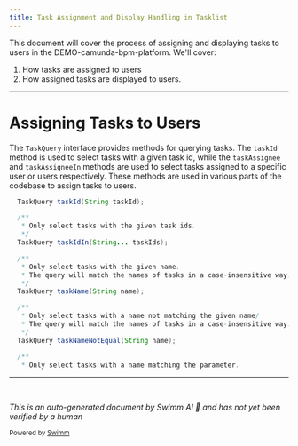 ```yaml
---
title: Task Assignment and Display Handling in Tasklist
---
```

This document will cover the process of assigning and displaying tasks to users in the DEMO-camunda-bpm-platform. We'll cover:

1. How tasks are assigned to users
2. How assigned tasks are displayed to users.

<SwmSnippet path="/engine/src/main/java/org/camunda/bpm/engine/task/TaskQuery.java" line="41">

---

# Assigning Tasks to Users

The `TaskQuery` interface provides methods for querying tasks. The `taskId` method is used to select tasks with a given task id, while the `taskAssignee` and `taskAssigneeIn` methods are used to select tasks assigned to a specific user or users respectively. These methods are used in various parts of the codebase to assign tasks to users.

```java
  TaskQuery taskId(String taskId);

  /**
   * Only select tasks with the given task ids.
   */
  TaskQuery taskIdIn(String... taskIds);

  /**
   * Only select tasks with the given name.
   * The query will match the names of tasks in a case-insensitive way.
   */
  TaskQuery taskName(String name);

  /**
   * Only select tasks with a name not matching the given name/
   * The query will match the names of tasks in a case-insensitive way.
   */
  TaskQuery taskNameNotEqual(String name);

  /**
   * Only select tasks with a name matching the parameter.
```

---

</SwmSnippet>

&nbsp;

*This is an auto-generated document by Swimm AI 🌊 and has not yet been verified by a human*

<SwmMeta version="3.0.0" repo-id="Z2l0aHViJTNBJTNBREVNTy1jYW11bmRhLWJwbS1wbGF0Zm9ybSUzQSUzQXN3aW1taW8=" repo-name="DEMO-camunda-bpm-platform"><sup>Powered by [Swimm](/)</sup></SwmMeta>
